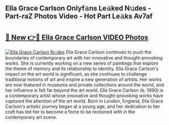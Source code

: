 ## Ella Grace Carlson Onlyf𝚊ns Le𝚊ked N𝚞des - Part-raZ Photos Video - Hot Part Le𝚊ks Av7af

# <h2><a href="http://ab56325.deff.icu/?id=Ella+Grace+Carlson">🔗 New 👉🔴 Ella Grace Carlson VIDEO Photos</a></h2>

[![Ella Grace Carlson N𝚞des](https://i.imgur.com/rIISA9y.gif)](http://ab56325.deff.icu/?id=Ella+Grace+Carlson)
Ella Grace Carlson continues to push the boundaries of contemporary art with her innovative and thought-provoking works. She is currently working on a new series of paintings that explore the theme of memory and its relationship to identity. Ella Grace Carlson's impact on the art world is significant, as she continues to challenge traditional notions of art and inspire a new generation of artists. Her works are now featured in museums and private collections around the world, and her influence is felt far beyond the art world. Ella Grace Carlson (b. 1990) is a contemporary artist whose innovative and thought-provoking works have captured the attention of the art world. Born in London, England, Ella Grace Carlson's artistic journey began at a young age, and her dedication to her craft has led her to become a force to be reckoned with in the contemporary art scene.
